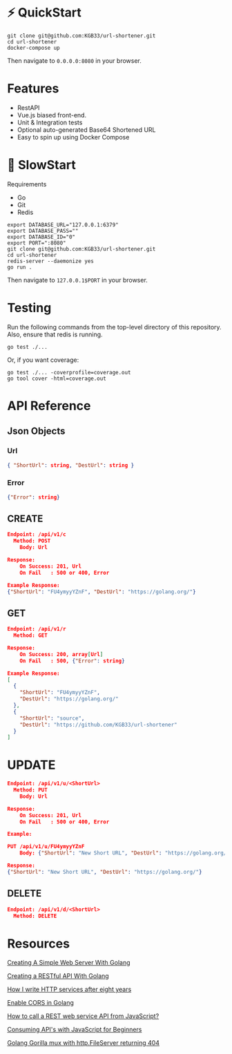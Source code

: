 # :zap: QuickStart
```
git clone git@github.com:KGB33/url-shortener.git
cd url-shortener
docker-compose up
```
Then navigate to `0.0.0.0:8080` in your browser.

# Features
  - RestAPI
  - Vue.js biased front-end.
  - Unit & Integration tests
  - Optional auto-generated Base64 Shortened URL
  - Easy to spin up using Docker Compose


# :turtle: SlowStart

Requirements
  - Go
  - Git
  - Redis

```
export DATABASE_URL="127.0.0.1:6379"
export DATABASE_PASS=""
export DATABASE_ID="0"
export PORT=":8080"
git clone git@github.com:KGB33/url-shortener.git
cd url-shortener
redis-server --daemonize yes
go run .
```

Then navigate to `127.0.0.1$PORT` in your browser.

# Testing
Run the following commands from the top-level directory of this repository.
Also, ensure that redis is running.

```
go test ./...
```
Or, if you want coverage:
```
go test ./... -coverprofile=coverage.out
go tool cover -html=coverage.out
```

# API Reference

## Json Objects
### Url
```json
{ "ShortUrl": string, "DestUrl": string }
```
### Error
```json
{"Error": string}
```

## CREATE
```json
Endpoint: /api/v1/c
  Method: POST
	Body: Url

Response:
	On Success: 201, Url
	On Fail   : 500 or 400, Error

Example Response:
{"ShortUrl": "FU4ymyyYZnF", "DestUrl": "https://golang.org/"}
```

## GET

```json
Endpoint: /api/v1/r
  Method: GET

Response:
	On Success: 200, array[Url]
	On Fail   : 500, {"Error": string}

Example Response:
[
  {
    "ShortUrl": "FU4ymyyYZnF",
    "DestUrl": "https://golang.org/"
  },
  {
    "ShortUrl": "source",
    "DestUrl": "https://github.com/KGB33/url-shortener"
  }
]
```

# UPDATE
```json
Endpoint: /api/v1/u/<ShortUrl>
  Method: PUT
	Body: Url

Response:
	On Success: 201, Url
	On Fail   : 500 or 400, Error

Example:

PUT /api/v1/u/FU4ymyyYZnF
	Body: {"ShortUrl": "New Short URL", "DestUrl": "https://golang.org/"}

Response:
{"ShortUrl": "New Short URL", "DestUrl": "https://golang.org/"}
```

## DELETE
```json
Endpoint: /api/v1/d/<ShortUrl>
  Method: DELETE
```


# Resources
[Creating A Simple Web Server With Golang](https://tutorialedge.net/golang/creating-simple-web-server-with-golang/)

[Creating a RESTful API With Golang](https://tutorialedge.net/golang/creating-restful-api-with-golang/)

[How I write HTTP services after eight years](https://pace.dev/blog/2018/05/09/how-I-write-http-services-after-eight-years.html)

[Enable CORS in Golang](https://stackoverflow.com/a/47368811/10587086)

[How to call a REST web service API from JavaScript?](https://stackoverflow.com/questions/36975619/how-to-call-a-rest-web-service-api-from-javascript/51854096)

[Consuming API's with JavaScript for Beginners](https://dev.to/gbudjeakp/consuming-api-s-with-javascript-for-beginners-13el)

[Golang Gorilla mux with http.FileServer returning 404](https://stackoverflow.com/questions/21234639/golang-gorilla-mux-with-http-fileserver-returning-404)
